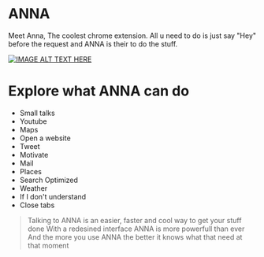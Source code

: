 
# ANNA

Meet Anna, The coolest chrome extension.
All u need to do is just say "Hey" before the request and ANNA is their to do the stuff.

[![IMAGE ALT TEXT HERE](https://img.youtube.com/vi/17bVrAZMgEY&t=42s/0.jpg)](https://www.youtube.com/watch?v=17bVrAZMgEY&t=42s)

# Explore what ANNA can do 

  - Small talks
  - Youtube
  - Maps
  - Open a website
  - Tweet
  - Motivate 
  - Mail
  - Places
  - Search Optimized
  - Weather
  - If I don't understand
  - Close tabs
  

> Talking to ANNA is an easier, faster and cool way to get your stuff done
> With a redesined interface ANNA is more powerfull than ever
>And the more you use ANNA the better it knows what that need at that moment
 

